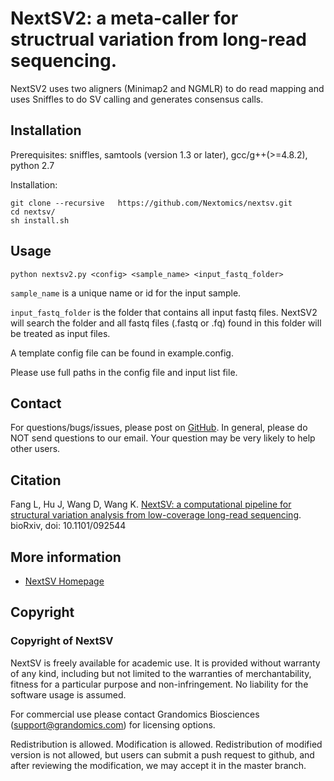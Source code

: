 # NextSV2: a meta-caller for structrual variation from long-read sequencing.

NextSV2 uses two aligners (Minimap2 and NGMLR) to do read mapping and uses Sniffles to do SV calling and generates consensus calls.

## Installation

Prerequisites:
sniffles, samtools (version 1.3 or later), gcc/g++(>=4.8.2), python 2.7

Installation:

```
git clone --recursive   https://github.com/Nextomics/nextsv.git
cd nextsv/
sh install.sh
```

## Usage

```
python nextsv2.py <config> <sample_name> <input_fastq_folder>
```

`sample_name` is a unique name or id for the input sample. 

`input_fastq_folder` is the folder that contains all input fastq files. NextSV2 will search the folder and all fastq files (.fastq or .fq) found in this folder will be treated as input files. 

A template config file can be found in example.config. 

Please use full paths in the config file and input list file.


## Contact

For questions/bugs/issues, please post on [GitHub](https://github.com/Nextomics/nextsv). In general, please do NOT send questions to our email. Your question may be very likely to help other users.

## Citation

Fang L, Hu J, Wang D, Wang K. [NextSV: a computational pipeline for structural variation analysis from low-coverage long-read sequencing](http://www.biorxiv.org/content/early/2017/07/17/092544). bioRxiv, doi: 10.1101/092544

## More information

* [NextSV Homepage](https://github.com/Nextomics/nextsv)

## Copyright

### Copyright of NextSV
NextSV is freely available for academic use. It is provided without warranty of any kind, including but not limited to the warranties of merchantability, fitness for a particular purpose and non-infringement. No liability for the software usage is assumed.

For commercial use please contact Grandomics Biosciences (support@grandomics.com) for licensing options. 

Redistribution is allowed. Modification is allowed. Redistribution of modified version is not allowed, but users can submit a push request to github, and after reviewing the modification, we may accept it in the master branch.


